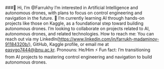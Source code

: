 ###👋 Hi, I’m @Farrukhy
 I’m interested in Artificial Intelligence and autonomous drones, with plans to focus on control engineering and navigation in the future.
🌱 I’m currently learning AI through hands-on projects like those on Kaggle, as a foundational step toward building autonomous drones.
I’m looking to collaborate on projects related to AI, autonomous drones, and related technologies.
How to reach me: You can reach out via my LinkedIn(https://www.linkedin.com/in/farrukh-madaminov-91184320b/), GitHub, Kaggle profile, or email me at easygo7444@jbnu.ac.kr.
 Pronouns: He/Him
⚡ Fun fact: I’m transitioning from AI projects to mastering control engineering and navigation to build autonomous drones.


